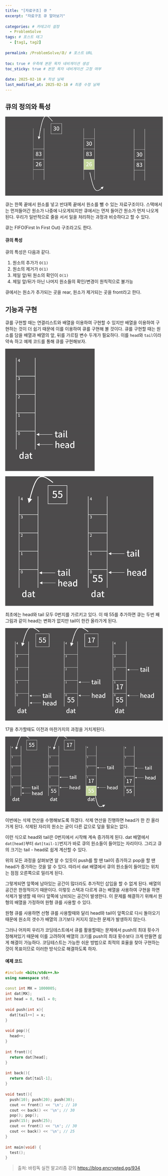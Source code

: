 ```yaml
---
title: "[자료구조] 큐 "
excerpt: "자료구조 큐 알아보기"

categories: # 카테고리 설정
  - ProblemSolve
tags: # 포스트 태그
  - [tag1, tag2]

permalink: /ProblemSolve/큐/ # 포스트 URL

toc: true # 우측에 본문 목차 네비게이션 생성
toc_sticky: true # 본문 목차 네비게이션 고정 여부

date: 2025-02-18 # 작성 날짜
last_modified_at: 2025-02-18 # 최종 수정 날짜
---
```


## 큐의 정의와 특성

![queue](/assets/images/posts_img/queue.png)

큐는 한쪽 끝에서 원소를 넣고 반대쪽 끝에서 원소를 뺄 수 있는 자료구조이다. 스택에서는 먼저들어간 원소가 나중에 나오게되지만 큐에서는 먼저 들어간 원소가 먼저 나오게 된다. 우리가 일반적으로 줄을 서서 일을 처리하는 과정과 비슷하다고 할 수 있다.

큐는 FIFO(First In First Out) 구조라고도 한다.

#### 큐의 특성

큐의 특성은 다음과 같다.

1. 원소의 추가가 `O(1)`
2. 원소의 제거가 `O(1)`
3. 제일 앞/뒤 원소의 확인이 `O(1)`
4. 제일 앞/뒤가 아닌 나머지 원소들의 확인/변경이 원칙적으로 불가능

큐에서는 원소가 추가되는 곳을 rear, 원소가 제거되는 곳을 front라고 한다.

## 기능과 구현

큐를 구현할 때는 연결리스트와 배열을 이용하여 구현할 수 있지만 배열을 이용하여 구현하는 것이 더 쉽기 때문에 이를 이용하여 큐를 구현해 볼 것이다. 큐를 구현할 때는 원소를 담을 배열과 배열의 앞, 뒤를 가르킬 변수 두개가 필요하다. 이를 `head`와 `tail`이라 약속 하고 예제 코드를 통해 큐를 구현해보자.

![queue1](/assets/images/posts_img/queue1.png)

![queue2](/assets/images/posts_img/queue2.png)

최초에는 head와 tail 모두 0번지를 가르키고 있다. 이 때 55를 추가하면 큐는 두번 째 그림과 같이 head는 변화가 없지만 tail이 한칸 올라가게 된다.

![queue3](/assets/images/posts_img/queue3.png)

17을 추가할때도 이전과 마찬가지의 과정을 거치게된다.

![queue4](/assets/images/posts_img/queue4.png)

이번에는 삭제 연산을 수행해보도록 하겠다. 삭제 연산을 진행하면 head가 한 칸 올라가게 된다. 삭제된 자리의 원소는 굳이 다른 값으로 덮을 필요는 없다.

이런 식으로 head와 tail은 0번지에서 시작해 계속 증가하게 된다. dat 배열에서 `dat[head]`부터 `dat[tail-1]`번지가 바로 큐의 원소들이 들어있는 자리이다. 그리고 큐의 크기는 tail - head로 쉽게 계산할 수 있다.

위의 모든 과정을 살펴보면 알 수 있듯이 push를 할 땐 tail이 증가하고 pop을 할 땐 head가 증가하는 것을 알 수 있다. 따라서 dat 배열에서 큐의 원소들이 들어있는 위치는 점점 오른쪽으로 밀리게 된다.

그렇게되면 앞쪽에 남아있는 공간이 많더라도 추가적인 삽입을 할 수 없게 된다. 배열의 공간은 한정적이기 때문이다. 이렇듯 스택과 다르게 큐는 배열을 사용하여 구현을 하면 삭제가 발생할 때 마다 앞쪽에 낭비되는 공간이 발생한다. 이  문제를 해결하기 위해서 원형의 배열을 가정하여 원형 큐를 사용할 수 있다.

원형 큐를 사용하면 선형 큐를 사용할때와 달리 head와 tail이 앞쪽으로 다시 돌아오기 때문에 원소의 갯수가 배열의 크기보다 커지지 않는한 문제가 발생하지 않는다.

그러나 어차피 우리가 코딩테스트에서 큐를 활용할때는 문제에서 push의 최대 횟수가 정해져있기 때문에 이를 고려하여 배열의 크기를 push의 최대 횟수보다 크게 만들면 쉽게 해결이 가능하다. 코딩테스트는 가능한 쉬운 방법으로 최적의 효율을 찾아 구현하는 것이 목표이므로 이러한 방식으로 해결하도록 하자.

#### 예제 코드

```c++
#include <bits/stdc++.h>
using namespace std;

const int MX = 1000005;
int dat[MX];
int head = 0, tail = 0;

void push(int x){
  dat[tail++] = x;
}

void pop(){
  head++;
}

int front(){
  return dat[head];
}

int back(){
  return dat[tail-1];
}

void test(){
  push(10); push(20); push(30);
  cout << front() << '\n'; // 10
  cout << back() << '\n'; // 30
  pop(); pop();
  push(15); push(25);
  cout << front() << '\n'; // 30
  cout << back() << '\n'; // 25
}

int main(void) {
  test();  
}
```

> 출처: 바킹독 실전 알고리즘 강의 https://blog.encrypted.gg/934